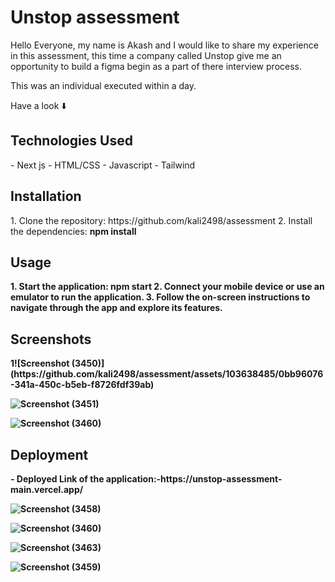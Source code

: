 <h1>Unstop assessment</h1>

Hello Everyone, my name is Akash and I would like to share my experience in this assessment, this time a company called Unstop give me an opportunity to build a figma begin as a part of there interview process.

This was an individual executed within a day.

Have a look ⬇️

<h2>Technologies Used</h2>
- Next js
- HTML/CSS
- Javascript
- Tailwind

<h2>Installation</h2>
1. Clone the repository: https://github.com/kali2498/assessment
2. Install the dependencies: <b>npm install<b>

<h2>Usage</h2>
1. Start the application: npm start
2. Connect your mobile device or use an emulator to run the application.
3. Follow the on-screen instructions to navigate through the app and explore its features.

<h2>Screenshots</h2>
1![Screenshot (3450)](https://github.com/kali2498/assessment/assets/103638485/0bb96076-341a-450c-b5eb-f8726fdf39ab)

![Screenshot (3451)](https://github.com/kali2498/assessment/assets/103638485/6ee7fbd8-0bb8-4db0-b32e-4913019cc1a9)

![Screenshot (3460)](https://github.com/kali2498/assessment/assets/103638485/d18e56d2-39f6-4578-922d-8218b40ab729)

<h2>Deployment</h2>
- Deployed Link of the application:-https://unstop-assessment-main.vercel.app/



![Screenshot (3458)](https://github.com/kali2498/assessment/assets/103638485/3f9111e8-7ef1-4b09-806f-90733999d18b)


![Screenshot (3460)](https://github.com/kali2498/assessment/assets/103638485/9eaeaa40-b1ae-47e6-a178-1475decdfdfb)

![Screenshot (3463)](https://github.com/kali2498/assessment/assets/103638485/2dc579ea-5fe8-4cec-9c53-f1b1a578bc3e)

![Screenshot (3459)](https://github.com/kali2498/assessment/assets/103638485/4d4b8f6f-8bc0-4022-b455-71efd482813d)
